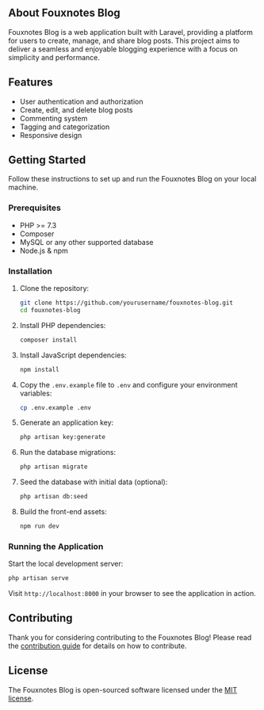 ## About Fouxnotes Blog

Fouxnotes Blog is a web application built with Laravel, providing a platform for users to create, manage, and share blog posts. This project aims to deliver a seamless and enjoyable blogging experience with a focus on simplicity and performance.

## Features

- User authentication and authorization
- Create, edit, and delete blog posts
- Commenting system
- Tagging and categorization
- Responsive design

## Getting Started

Follow these instructions to set up and run the Fouxnotes Blog on your local machine.

### Prerequisites

- PHP >= 7.3
- Composer
- MySQL or any other supported database
- Node.js & npm

### Installation

1. Clone the repository:
    ```sh
    git clone https://github.com/yourusername/fouxnotes-blog.git
    cd fouxnotes-blog
    ```

2. Install PHP dependencies:
    ```sh
    composer install
    ```

3. Install JavaScript dependencies:
    ```sh
    npm install
    ```

4. Copy the `.env.example` file to `.env` and configure your environment variables:
    ```sh
    cp .env.example .env
    ```

5. Generate an application key:
    ```sh
    php artisan key:generate
    ```

6. Run the database migrations:
    ```sh
    php artisan migrate
    ```

7. Seed the database with initial data (optional):
    ```sh
    php artisan db:seed
    ```

8. Build the front-end assets:
    ```sh
    npm run dev
    ```

### Running the Application

Start the local development server:
```sh
php artisan serve
```

Visit `http://localhost:8000` in your browser to see the application in action.

## Contributing

Thank you for considering contributing to the Fouxnotes Blog! Please read the [contribution guide](CONTRIBUTING.md) for details on how to contribute.

## License

The Fouxnotes Blog is open-sourced software licensed under the [MIT license](https://opensource.org/licenses/MIT).
